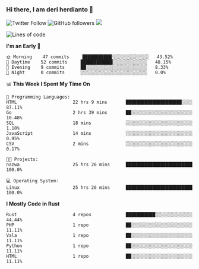 ### Hi there, I am deri herdianto 👋
![Twitter Follow](https://img.shields.io/twitter/follow/deikatsuo?label=Follow)
![GitHub followers](https://img.shields.io/github/followers/deikatsuo?label=Follow&style=social)
![](https://visitor-badge.glitch.me/badge?page_id=deikatsuo.deikatsuo)

<!--
**deikatsuo/deikatsuo** is a ✨ _special_ ✨ repository because its `README.md` (this file) appears on your GitHub profile.

Here are some ideas to get you started:

- 🔭 I’m currently working on ...
- 🌱 I’m currently learning ...
- 👯 I’m looking to collaborate on ...
- 🤔 I’m looking for help with ...
- 💬 Ask me about ...
- 📫 How to reach me: ...
- 😄 Pronouns: ...
- ⚡ Fun fact: ...
-->

<!--START_SECTION:waka-->
![Lines of code](https://img.shields.io/badge/From%20Hello%20World%20I%27ve%20Written-0%20lines%20of%20code-blue)

**I'm an Early 🐤** 

```text
🌞 Morning    47 commits     ███████████░░░░░░░░░░░░░░   43.52% 
🌆 Daytime    52 commits     ████████████░░░░░░░░░░░░░   48.15% 
🌃 Evening    9 commits      ██░░░░░░░░░░░░░░░░░░░░░░░   8.33% 
🌙 Night      0 commits      ░░░░░░░░░░░░░░░░░░░░░░░░░   0.0%

```


📊 **This Week I Spent My Time On** 

```text
💬 Programming Languages: 
HTML                     22 hrs 9 mins       █████████████████████░░░░   87.11% 
Go                       2 hrs 39 mins       ██░░░░░░░░░░░░░░░░░░░░░░░   10.48% 
SQL                      18 mins             ░░░░░░░░░░░░░░░░░░░░░░░░░   1.18% 
JavaScript               14 mins             ░░░░░░░░░░░░░░░░░░░░░░░░░   0.95% 
CSV                      2 mins              ░░░░░░░░░░░░░░░░░░░░░░░░░   0.17%

🐱‍💻 Projects: 
nazwa                    25 hrs 26 mins      █████████████████████████   100.0%

💻 Operating System: 
Linux                    25 hrs 26 mins      █████████████████████████   100.0%

```

**I Mostly Code in Rust** 

```text
Rust                     4 repos             ███████████░░░░░░░░░░░░░░   44.44% 
PHP                      1 repo              ██░░░░░░░░░░░░░░░░░░░░░░░   11.11% 
Vala                     1 repo              ██░░░░░░░░░░░░░░░░░░░░░░░   11.11% 
Python                   1 repo              ██░░░░░░░░░░░░░░░░░░░░░░░   11.11% 
HTML                     1 repo              ██░░░░░░░░░░░░░░░░░░░░░░░   11.11%

```



<!--END_SECTION:waka-->
